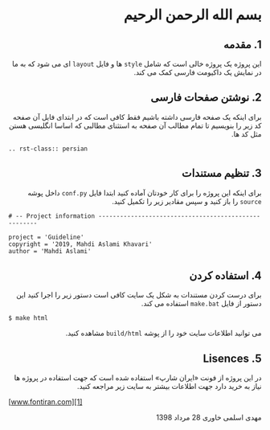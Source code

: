 ﻿<div dir="rtl" align="right">

# بسم الله الرحمن الرحیم

## 1. مقدمه

این پروژه یک پروژه خالی است که شامل `style` ها و فایل `layout` ای می شود که
به ما در نمایش یک داکیومت فارسی کمک می کند.

## 2. نوشتن صفحات فارسی

برای اینکه یک صفحه فارسی داشته باشیم فقط کافی است که در ابتدای فایل آن صفحه کد
زیر را بنویسیم تا تمام مطالب آن صفحه به استثنای مطالبی که اساسا انگلیسی هستن مثل
کد ها.

</div>

```
.. rst-class:: persian
```

<div dir="rtl" align="right">

## 3. تنظیم مستندات

برای اینکه این پروژه را برای کار خودتان آماده کنید ابتدا فایل `conf.py` داخل
پوشه `source` را باز کنید و سپس مقادیر زیر را تکمیل کنید.

</div>

```
# -- Project information -----------------------------------------------------

project = 'Guideline'
copyright = '2019, Mahdi Aslami Khavari'
author = 'Mahdi Aslami'

```

<div dir="rtl" align="right">

## 4. استفاده کردن

برای درست کردن مستندات به شکل یک سایت کافی است دستور زیر را اجرا کنید این دستور
از فایل `make.bat` استفاده می کند.

</div>

```
$ make html
```

<div dir="rtl" align="right">

می توانید اطلاعات سایت خود را از پوشه `build/html` مشاهده کنید.

## 5. Lisences

در این پروژه از فونت «ایران شارپ» استفاده شده است که جهت استفاده در پروژه ها
نیاز به خرید دارد جهت اطلاعات بیشتر به سایت زیر مراجعه کنید.

</div>

[www.fontiran.com][1]

<div dir="rtl" align="right">

مهدی اسلمی خاوری 28 مرداد 1398

</div>

[1]: www.fontiran.com
